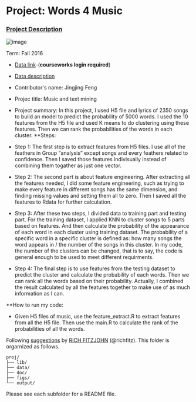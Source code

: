 # Project: Words 4 Music

### [Project Description](doc/Project4_desc.md)

![image](http://cdn.newsapi.com.au/image/v1/f7131c018870330120dbe4b73bb7695c?width=650)

Term: Fall 2016

+ [Data link](https://courseworks2.columbia.edu/courses/11849/files/folder/Project_Files?preview=763391)-(**courseworks login required**)
+ [Data description](doc/readme.html)
+ Contributor's name: Jingjing Feng
+ Projec title: Music and text mining
+ Project summary: In this project, I used H5 file and lyrics of 2350 songs to build an model to predict the probability of 5000 words. I used the 10 features from the H5 file and used K means to do clustering using these features. Then we can rank the probabilities of the words in each cluster.
**Steps:

+ Step 1: The first step is to extract features from H5 files. I use all of the feathers in Group “analysis” except songs and every feathers related to confidence. Then I saved those features indivisually instead of combining them togather as just one vector.

+ Step 2: The second part is about feature engineering. After extracting all the features needed, I did some feature engineering, such as trying to make every feature in different songs has the same dimension, and finding missing values and setting them all to zero. Then I saved all the features to Rdata for further calculation.

+ Step 3: After these two steps, I divided data to training part and testing part. For the training dataset, I applied KNN to cluster songs to 5 parts based on features. And then calculate the probability of the appearance of each word in each cluster using training dataset. The probability of a specific word in a specific cluster is defined as: how many songs the word appears in / the number of the songs in this cluster. In my code, the number of the clusters can be changed, that is to say, the code is general enough to be used to meet different requirments.

+ Step 4: The final step is to use features from the testing dataset to predict the cluster and calculate the probability of each words. Then we can rank all the words based on their probability. Actually, I combined the result calculated by all the features together to make use of as much information as I can.


**How to run my code: 

+ Given H5 files of music, use the feature_extract.R to extract features from all the H5 file. Then use the main.R to calculate the rank of the probabilities of all the words.

Following [suggestions](http://nicercode.github.io/blog/2013-04-05-projects/) by [RICH FITZJOHN](http://nicercode.github.io/about/#Team) (@richfitz). This folder is orgarnized as follows.

```
proj/
├── lib/
├── data/
├── doc/
├── figs/
└── output/
```

Please see each subfolder for a README file.
